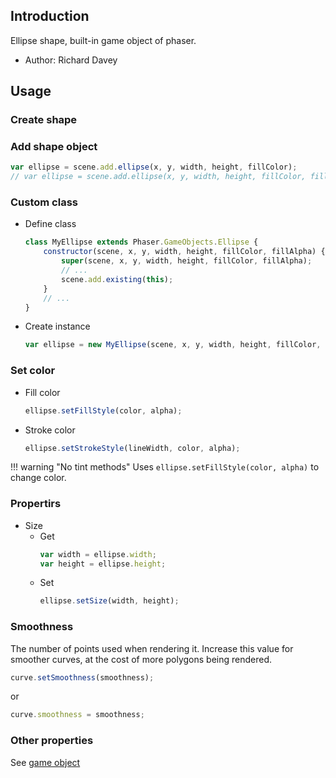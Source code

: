 ## Introduction

Ellipse shape, built-in game object of phaser.

- Author: Richard Davey

## Usage

### Create shape

### Add shape object

```javascript
var ellipse = scene.add.ellipse(x, y, width, height, fillColor);
// var ellipse = scene.add.ellipse(x, y, width, height, fillColor, fillAlpha);
```

### Custom class

- Define class
    ```javascript
    class MyEllipse extends Phaser.GameObjects.Ellipse {
        constructor(scene, x, y, width, height, fillColor, fillAlpha) {
            super(scene, x, y, width, height, fillColor, fillAlpha);
            // ...
            scene.add.existing(this);
        }
        // ...
    }
    ```
- Create instance
    ```javascript
    var ellipse = new MyEllipse(scene, x, y, width, height, fillColor, fillAlpha);
    ```

### Set color

- Fill color
    ```javascript
    ellipse.setFillStyle(color, alpha);
    ```
- Stroke color
    ```javascript
    ellipse.setStrokeStyle(lineWidth, color, alpha);
    ```

!!! warning "No tint methods"
    Uses `ellipse.setFillStyle(color, alpha)` to change color.

### Propertirs

- Size
    - Get
        ```javascript
        var width = ellipse.width;
        var height = ellipse.height;
        ```
    - Set
        ```javascript
        ellipse.setSize(width, height);
        ```
### Smoothness

The number of points used when rendering it. Increase this value for smoother curves, at the cost of more polygons being rendered.

```javascript
curve.setSmoothness(smoothness);
```
or
```javascript
curve.smoothness = smoothness;
```

### Other properties

See [game object](gameobject.md)
